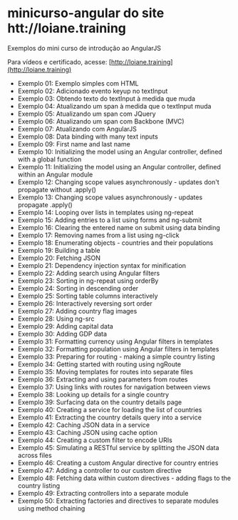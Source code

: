 # minicurso-angular do site htt://loiane.training

Exemplos do mini curso de introdução ao AngularJS

Para vídeos e certificado, acesse: [http://loiane.training](http://loiane.training)

* Exemplo 01: Exemplo simples com HTML
* Exemplo 02: Adicionado evento keyup no textInput
* Exemplo 03: Obtendo texto do textInput à medida que muda
* Exemplo 04: Atualizando um span à medida que o textInput muda
* Exemplo 05: Atualizando um span com JQuery
* Exemplo 06: Atualizando um span com Backbone (MVC)
* Exemplo 07: Atualizando com AngularJS
* Exemplo 08: Data binding with many text inputs
* Exemplo 09: First name and last name
* Exemplo 10: Initializing the model using an Angular controller, defined with a global function
* Exemplo 11: Initializing the model using an Angular controller, defined within an Angular module
* Exemplo 12: Changing scope values asynchronously - updates don't propagate without .apply()
* Exemplo 13: Changing scope values asynchronously - updates propagate .apply()
* Exemplo 14: Looping over lists in templates using ng-repeat
* Exemplo 15: Adding entries to a list using forms and ng-submit
* Exemplo 16: Clearing the entered name on submit using data binding
* Exemplo 17: Removing names from a list using ng-click
* Exemplo 18: Enumerating objects - countries and their populations
* Exemplo 19: Building a table
* Exemplo 20: Fetching JSON
* Exemplo 21: Dependency injection syntax for minification
* Exemplo 22: Adding search using Angular filters
* Exemplo 23: Sorting in ng-repeat using orderBy
* Exemplo 24: Sorting in descending order
* Exemplo 25: Sorting table columns interactively
* Exemplo 26: Interactively reversing sort order
* Exemplo 27: Adding country flag images
* Exemplo 28: Using ng-src
* Exemplo 29: Adding capital data
* Exemplo 30: Adding GDP data
* Exemplo 31: Formatting currency using Angular filters in templates
* Exemplo 32: Formatting population using Angular filters in templates
* Exemplo 33: Preparing for routing - making a simple country listing
* Exemplo 34: Getting started with routing using ngRoute
* Exemplo 35: Moving templates for routes into separate files
* Exemplo 36: Extracting and using parameters from routes
* Exemplo 37: Using links with routes for navigation between views
* Exemplo 38: Looking up details for a single country
* Exemplo 39: Surfacing data on the country details page
* Exemplo 40: Creating a service for loading the list of countries
* Exemplo 41: Extracting the country details query into a service
* Exemplo 42: Caching JSON data in a service
* Exemplo 43: Caching JSON using cache option
* Exemplo 44: Creating a custom filter to encode URIs
* Exemplo 45: Simulating a RESTful service by splitting the JSON data across files
* Exemplo 46: Creating a custom Angular directive for country entries
* Exemplo 47: Adding a controller to our custom directive
* Exemplo 48: Fetching data within custom directives - adding flags to the country listing
* Exemplo 49: Extracting controllers into a separate module
* Exemplo 50: Extracting factories and directives to separate modules using method chaining

